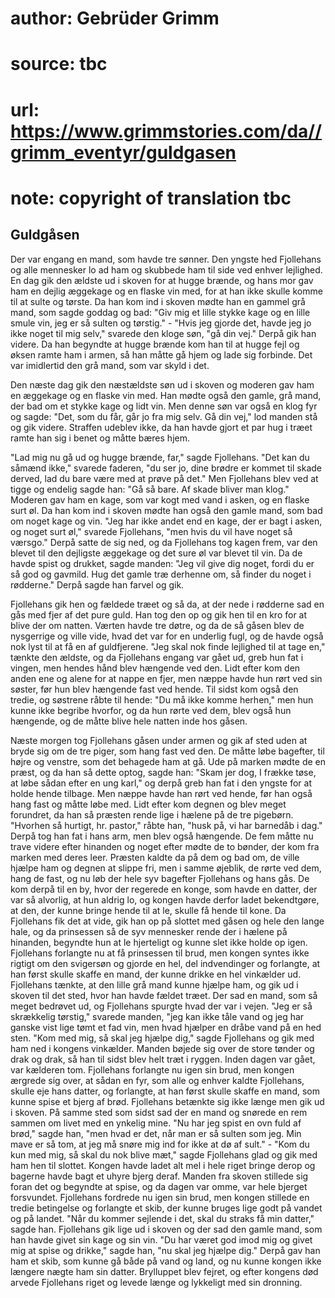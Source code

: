 # author: Gebrüder Grimm
# source: tbc
# url: https://www.grimmstories.com/da//grimm_eventyr/guldgasen
# note: copyright of translation tbc

## Guldgåsen 

Der var engang en mand, som havde tre sønner. Den yngste hed Fjollehans
og alle mennesker lo ad ham og skubbede ham til side ved enhver
lejlighed. En dag gik den ældste ud i skoven for at hugge brænde, og
hans mor gav ham en dejlig æggekage og en flaske vin med, for at han
ikke skulle komme til at sulte og tørste. Da han kom ind i skoven mødte
han en gammel grå mand, som sagde goddag og bad: "Giv mig et lille
stykke kage og en lille smule vin, jeg er så sulten og tørstig." -
"Hvis jeg gjorde det, havde jeg jo ikke noget til mig selv," svarede
den kloge søn, "gå din vej." Derpå gik han videre. Da han begyndte at
hugge brænde kom han til at hugge fejl og øksen ramte ham i armen, så
han måtte gå hjem og lade sig forbinde. Det var imidlertid den grå mand,
som var skyld i det.

Den næste dag gik den næstældste søn ud i skoven og moderen gav ham en
æggekage og en flaske vin med. Han mødte også den gamle, grå mand, der
bad om et stykke kage og lidt vin. Men denne søn var også en klog fyr og
sagde: "Det, som du får, går jo fra mig selv. Gå din vej," lod manden
stå og gik videre. Straffen udeblev ikke, da han havde gjort et par hug
i træet ramte han sig i benet og måtte bæres hjem.

"Lad mig nu gå ud og hugge brænde, far," sagde Fjollehans. "Det kan
du såmænd ikke," svarede faderen, "du ser jo, dine brødre er kommet
til skade derved, lad du bare være med at prøve på det." Men Fjollehans
blev ved at tigge og endelig sagde han: "Gå så bare. Af skade bliver
man klog." Moderen gav ham en kage, som var kogt med vand i asken, og
en flaske surt øl. Da han kom ind i skoven mødte han også den gamle
mand, som bad om noget kage og vin. "Jeg har ikke andet end en kage,
der er bagt i asken, og noget surt øl," svarede Fjollehans, "men hvis
du vil have noget så værsgo." Derpå satte de sig ned, og da Fjollehans
tog kagen frem, var den blevet til den dejligste æggekage og det sure øl
var blevet til vin. Da de havde spist og drukket, sagde manden: "Jeg
vil give dig noget, fordi du er så god og gavmild. Hug det gamle træ
derhenne om, så finder du noget i rødderne." Derpå sagde han farvel og
gik.

Fjollehans gik hen og fældede træet og så da, at der nede i rødderne sad
en gås med fjer af det pure guld. Han tog den op og gik hen til en kro
for at blive der om natten. Værten havde tre døtre, og da de så gåsen
blev de nysgerrige og ville vide, hvad det var for en underlig fugl, og
de havde også nok lyst til at få en af guldfjerene. "Jeg skal nok finde
lejlighed til at tage en," tænkte den ældste, og da Fjollehans engang
var gået ud, greb hun fat i vingen, men hendes hånd blev hængende ved
den. Lidt efter kom den anden ene og alene for at nappe en fjer, men
næppe havde hun rørt ved sin søster, før hun blev hængende fast ved
hende. Til sidst kom også den tredie, og søstrene råbte til hende: "Du
må ikke komme herhen," men hun kunne ikke begribe hvorfor, og da hun
rørte ved dem, blev også hun hængende, og de måtte blive hele natten
inde hos gåsen.

Næste morgen tog Fjollehans gåsen under armen og gik af sted uden at
bryde sig om de tre piger, som hang fast ved den. De måtte løbe
bagefter, til højre og venstre, som det behagede ham at gå. Ude på
marken mødte de en præst, og da han så dette optog, sagde han: "Skam
jer dog, I frække tøse, at løbe sådan efter en ung karl," og derpå greb
han fat i den yngste for at holde hende tilbage. Men næppe havde han
rørt ved hende, før han også hang fast og måtte løbe med. Lidt efter kom
degnen og blev meget forundret, da han så præsten rende lige i hælene på
de tre pigebørn. "Hvorhen så hurtigt, hr. pastor," råbte han, "husk
på, vi har barnedåb i dag." Derpå tog han fat i hans arm, men blev også
hængende. De fem måtte nu trave videre efter hinanden og noget efter
mødte de to bønder, der kom fra marken med deres leer. Præsten kaldte da
på dem og bad om, de ville hjælpe ham og degnen at slippe fri, men i
samme øjeblik, de rørte ved dem, hang de fast, og nu løb der hele syv
bagefter Fjollehans og hans gås. De kom derpå til en by, hvor der
regerede en konge, som havde en datter, der var så alvorlig, at hun
aldrig lo, og kongen havde derfor ladet bekendtgøre, at den, der kunne
bringe hende til at le, skulle få hende til kone. Da Fjollehans fik det
at vide, gik han op på slottet med gåsen og hele den lange hale, og da
prinsessen så de syv mennesker rende der i hælene på hinanden, begyndte
hun at le hjerteligt og kunne slet ikke holde op igen. Fjollehans
forlangte nu at få prinsessen til brud, men kongen syntes ikke rigtigt
om den svigersøn og gjorde en hel, del indvendinger og forlangte, at han
først skulle skaffe en mand, der kunne drikke en hel vinkælder ud.
Fjollehans tænkte, at den lille grå mand kunne hjælpe ham, og gik ud i
skoven til det sted, hvor han havde fældet træet. Der sad en mand, som
så meget bedrøvet ud, og Fjollehans spurgte hvad der var i vejen. "Jeg
er så skrækkelig tørstig," svarede manden, "jeg kan ikke tåle vand og
jeg har ganske vist lige tømt et fad vin, men hvad hjælper en dråbe vand
på en hed sten. "Kom med mig, så skal jeg hjælpe dig," sagde
Fjollehans og gik med ham ned i kongens vinkælder. Manden bøjede sig
over de store tønder og drak og drak, så han til sidst blev helt træt i
ryggen. Inden dagen var gået, var kælderen tom. Fjollehans forlangte nu
igen sin brud, men kongen ærgrede sig over, at sådan en fyr, som alle og
enhver kaldte Fjollehans, skulle eje hans datter, og forlangte, at han
først skulle skaffe en mand, som kunne spise et bjerg af brød.
Fjollehans betænkte sig ikke længe men gik ud i skoven. På samme sted
som sidst sad der en mand og snørede en rem sammen om livet med en
ynkelig mine. "Nu har jeg spist en ovn fuld af brød," sagde han, "men
hvad er det, når man er så sulten som jeg. Min mave er så tom, at jeg må
snøre mig ind for ikke at dø af sult." - "Kom du kun med mig, så skal
du nok blive mæt," sagde Fjollehans glad og gik med ham hen til
slottet. Kongen havde ladet alt mel i hele riget bringe derop og bagerne
havde bagt et uhyre bjerg deraf. Manden fra skoven stillede sig foran
det og begyndte at spise, og da dagen var omme, var hele bjerget
forsvundet. Fjollehans fordrede nu igen sin brud, men kongen stillede en
tredie betingelse og forlangte et skib, der kunne bruges lige godt på
vandet og på landet. "Når du kommer sejlende i det, skal du straks få
min datter," sagde han. Fjollehans gik lige ud i skoven og der sad den
gamle mand, som han havde givet sin kage og sin vin. "Du har været god
imod mig og givet mig at spise og drikke," sagde han, "nu skal jeg
hjælpe dig." Derpå gav han ham et skib, som kunne gå både på vand og
land, og nu kunne kongen ikke længere nægte ham sin datter. Brylluppet
blev fejret, og efter kongens død arvede Fjollehans riget og levede
længe og lykkeligt med sin dronning.
